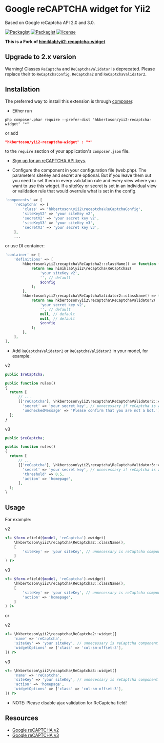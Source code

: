 Google reCAPTCHA widget for Yii2
================================
Based on Google reCaptcha API 2.0 and 3.0.

[![Packagist](https://img.shields.io/packagist/dt/hkbertoson/yii2-recaptcha-widget.svg)]() [![Packagist](https://img.shields.io/packagist/v/hkbertoson/yii2-recaptcha-widget.svg)]()  [![license](https://img.shields.io/badge/License-MIT-yellow.svg)]()


**This is a Fork of [himiklab/yii2-recaptcha-widget](https://github.com/himiklab/yii2-recaptcha-widget)**

Upgrade to 2.x version
------------
Warning! Classes `ReCaptcha` and `ReCaptchaValidator` is deprecated. Please replace their to `ReCaptchaConfig`,
`ReCaptcha2` and `ReCaptchaValidator2`.

Installation
------------
The preferred way to install this extension is through [composer](http://getcomposer.org/download/).

* Either run

```
php composer.phar require --prefer-dist "hkbertoson/yii2-recaptcha-widget" "*"
```

or add

```json
"hkbertoson/yii2-recaptcha-widget" : "*"
```

to the `require` section of your application's `composer.json` file.

* [Sign up for an reCAPTCHA API keys](https://www.google.com/recaptcha/admin/create).

* Configure the component in your configuration file (web.php). The parameters siteKey and secret are optional.
But if you leave them out you need to set them in every validation rule and every view where you want to use this widget.
If a siteKey or secret is set in an individual view or validation rule that would overrule what is set in the config.

```php
'components' => [
    'reCaptcha' => [
        'class' => 'hkbertoson\yii2\recaptcha\ReCaptchaConfig',
        'siteKeyV2' => 'your siteKey v2',
        'secretV2' => 'your secret key v2',
        'siteKeyV3' => 'your siteKey v3',
        'secretV3' => 'your secret key v3',
    ],
    ...
```

or use DI container:

```php
'container' => [
    'definitions' => [
        hkbertoson\yii2\recaptcha\ReCaptcha2::className() => function ($container, $params, $config) {
            return new himiklab\yii2\recaptcha\ReCaptcha2(
                'your siteKey v2',
                '', // default
                $config
            );
        },
        hkbertoson\yii2\recaptcha\ReCaptchaValidator2::className() => function ($container, $params, $config) {
            return new hkbertoson\yii2\recaptcha\ReCaptchaValidator2(
                'your secret key v2',
                '', // default
                null, // default
                null, // default
                $config
            );
        },
    ],
],
```

* Add `ReCaptchaValidator2` or `ReCaptchaValidator3` in your model, for example:

v2
```php
public $reCaptcha;

public function rules()
{
  return [
      // ...
      [['reCaptcha'], \hkbertoson\yii2\recaptcha\ReCaptchaValidator2::className(),
        'secret' => 'your secret key', // unnecessary if reСaptcha is already configured
        'uncheckedMessage' => 'Please confirm that you are not a bot.'],
  ];
}
```

v3
```php
public $reCaptcha;

public function rules()
{
  return [
      // ...
      [['reCaptcha'], \hkbertoson\yii2\recaptcha\ReCaptchaValidator3::className(),
        'secret' => 'your secret key', // unnecessary if reСaptcha is already configured
        'threshold' => 0.5,
        'action' => 'homepage',
      ],
  ];
}
```

Usage
-----
For example:

v2
```php
<?= $form->field($model, 'reCaptcha')->widget(
    \hkbertoson\yii2\recaptcha\ReCaptcha2::className(),
    [
        'siteKey' => 'your siteKey', // unnecessary is reCaptcha component was set up
    ]
) ?>
```

v3
```php
<?= $form->field($model, 'reCaptcha')->widget(
    \hkbertoson\yii2\recaptcha\ReCaptcha3::className(),
    [
        'siteKey' => 'your siteKey', // unnecessary is reCaptcha component was set up
        'action' => 'homepage',
    ]
) ?>
```

or

v2
```php
<?= \hkbertoson\yii2\recaptcha\ReCaptcha2::widget([
    'name' => 'reCaptcha',
    'siteKey' => 'your siteKey', // unnecessary is reCaptcha component was set up
    'widgetOptions' => ['class' => 'col-sm-offset-3'],
]) ?>
```

v3
```php
<?= \hkbertoson\yii2\recaptcha\ReCaptcha3::widget([
    'name' => 'reCaptcha',
    'siteKey' => 'your siteKey', // unnecessary is reCaptcha component was set up
    'action' => 'homepage',
    'widgetOptions' => ['class' => 'col-sm-offset-3'],
]) ?>
```

* NOTE: Please disable ajax validation for ReCaptcha field!

Resources
---------
* [Google reCAPTCHA v2](https://developers.google.com/recaptcha)
* [Google reCAPTCHA v3](https://developers.google.com/recaptcha/docs/v3)

